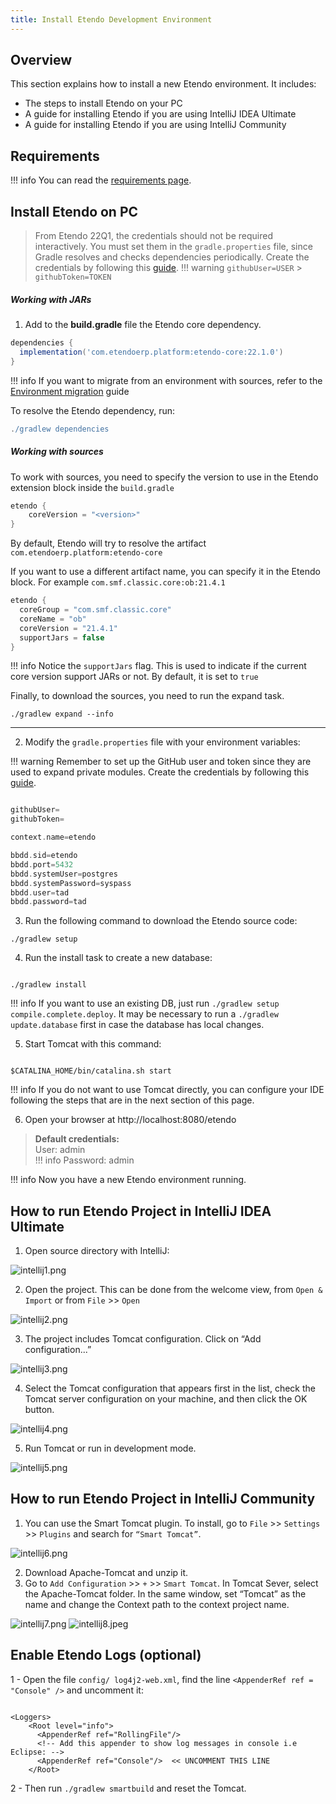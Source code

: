 ```yaml
---
title: Install Etendo Development Environment
---
```


## Overview

This section explains how to install a new Etendo environment. It includes:

- The steps to install Etendo on your PC
- A guide for installing Etendo if you are using IntelliJ IDEA Ultimate
- A guide for installing Etendo if you are using IntelliJ Community

## Requirements

!!! info
    You can read the [requirements page](/docs.etendo.software/legacy/technical-documentation/etendo-environment/requirements-and-tools/requirements).

## Install Etendo on PC

> From Etendo 22Q1, the credentials should not be required interactively. You must set them in the `gradle.properties` file, since Gradle resolves and checks dependencies periodically. Create the credentials by following this [guide](https://docs.etendo.software/en/technical-documentation/etendo-environment/requirements-and-tools/developer-tools/use-of-repositories-in-etendo).
!!! warning
    `githubUser=USER` > `githubToken=TOKEN`

##### Working with JARs

1.  Add to the **build.gradle** file the Etendo core dependency.

```groovy
dependencies {
  implementation('com.etendoerp.platform:etendo-core:22.1.0')
}
```

!!! info
    If you want to migrate from an environment with sources, refer to the [ Environment migration](https://docs.etendo.software/en/technical-documentation/etendo-environment/setup-and-upgrade/installation/22q1/core-format-migration) guide

To resolve the Etendo dependency, run:

```groovy
./gradlew dependencies
```

##### Working with sources

To work with sources, you need to specify the version to use in the Etendo extension block inside the `build.gradle`

```groovy
etendo {
	coreVersion = "<version>"
}
```

By default, Etendo will try to resolve the artifact `com.etendoerp.platform:etendo-core`

If you want to use a different artifact name, you can specify it in the Etendo block.
For example `com.smf.classic.core:ob:21.4.1`

```groovy
etendo {
  coreGroup = "com.smf.classic.core"
  coreName = "ob"
  coreVersion = "21.4.1"
  supportJars = false
}
```

!!! info
    Notice the `supportJars` flag. This is used to indicate if the current core version support JARs or not. By default, it is set to `true`

Finally, to download the sources, you need to run the expand task.

`./gradlew expand --info`

---

2.  Modify the `gradle.properties` file with your environment variables:

!!! warning
    Remember to set up the GitHub user and token since they are used to expand private modules. Create the credentials by following this [guide](https://docs.etendo.software/en/technical-documentation/etendo-environment/requirements-and-tools/developer-tools/use-of-repositories-in-etendo).

```groovy

githubUser=
githubToken=

context.name=etendo

bbdd.sid=etendo
bbdd.port=5432
bbdd.systemUser=postgres
bbdd.systemPassword=syspass
bbdd.user=tad
bbdd.password=tad
```

3.  Run the following command to download the Etendo source code:

```plaintext
./gradlew setup
```

4.  Run the install task to create a new database:

```plaintext

./gradlew install
```

!!! info
    If you want to use an existing DB, just run `./gradlew setup compile.complete.deploy`. It may be necessary to run a `./gradlew update.database` first in case the database has local changes.

5.  Start Tomcat with this command:

```plaintext

$CATALINA_HOME/bin/catalina.sh start
```

!!! info
    If you do not want to use Tomcat directly, you can configure your IDE following the steps that are in the next section of this page.

6.  Open your browser at http://localhost:8080/etendo

> **Default credentials:**  
> User: admin  
!!! info
    Password: admin

!!! info
    Now you have a new Etendo environment running.

## How to run Etendo Project in IntelliJ IDEA Ultimate

1.  Open source directory with IntelliJ:

![intellij1.png](/docs.etendo.software/assets/legacy/enduserdocumentation/gettingstarted/intellij1.png)

2.  Open the project. This can be done from the welcome view, from `Open & Import` or from `File` >> `Open`

![intellij2.png](/docs.etendo.software/assets/legacy/enduserdocumentation/gettingstarted/intellij2.png)

3.  The project includes Tomcat configuration. Click on “Add configuration...”

![intellij3.png](/docs.etendo.software/assets/legacy/enduserdocumentation/gettingstarted/intellij3.png)

4.  Select the Tomcat configuration that appears first in the list, check the Tomcat server configuration on your machine, and then click the OK button.

![intellij4.png](/docs.etendo.software/assets/legacy/enduserdocumentation/gettingstarted/intellij4.png)

5.  Run Tomcat or run in development mode.

![intellij5.png](/docs.etendo.software/assets/legacy/enduserdocumentation/gettingstarted/intellij5.png)

## How to run Etendo Project in IntelliJ Community

1.  You can use the Smart Tomcat plugin. To install, go to `File` >> `Settings` >> `Plugins` and search for `“Smart Tomcat”`.

![intellij6.png](/docs.etendo.software/assets/legacy/enduserdocumentation/gettingstarted/intellij6.png)

2.  Download Apache-Tomcat and unzip it.
3.  Go to `Add Configuration` >> `+` >> `Smart Tomcat`. In Tomcat Sever, select the Apache-Tomcat folder. In the same window, set “Tomcat” as the name and change the Context path to the context project name.

![intellij7.png](/docs.etendo.software/assets/legacy/enduserdocumentation/gettingstarted/intellij7.png) ![intellij8.jpeg](/docs.etendo.software/legacy/enduserdocumentation/gettingstarted/intellij8.jpeg)

## Enable Etendo Logs (optional)

1 - Open the file `config/ log4j2-web.xml`, find the line `<AppenderRef ref = "Console" />` and uncomment it:

```

<Loggers>
    <Root level="info">
      <AppenderRef ref="RollingFile"/>
      <!-- Add this appender to show log messages in console i.e Eclipse: -->
      <AppenderRef ref="Console"/>  << UNCOMMENT THIS LINE
    </Root>
```

2 - Then run `./gradlew smartbuild` and reset the Tomcat.
